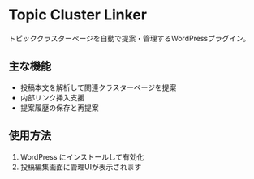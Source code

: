 # Topic Cluster Linker

トピッククラスターページを自動で提案・管理するWordPressプラグイン。

## 主な機能
- 投稿本文を解析して関連クラスターページを提案
- 内部リンク挿入支援
- 提案履歴の保存と再提案

## 使用方法
1. WordPress にインストールして有効化
2. 投稿編集画面に管理UIが表示されます
